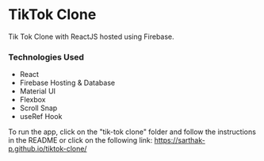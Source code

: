 # TikTok Clone

Tik Tok Clone with ReactJS hosted using Firebase. 

### Technologies Used

* React
* Firebase Hosting & Database
* Material UI
* Flexbox 
* Scroll Snap
* useRef Hook

To run the app, click on the "tik-tok clone" folder and follow the instructions in the README or click on the following link: https://sarthak-p.github.io/tiktok-clone/

